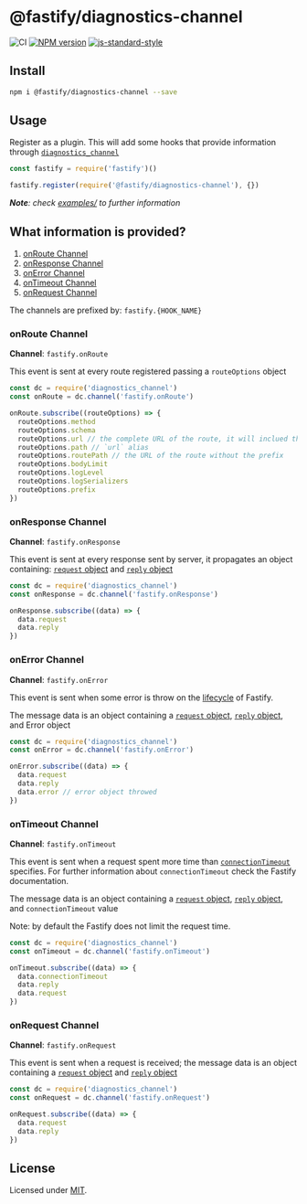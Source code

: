 # @fastify/diagnostics-channel

![CI](https://github.com/fastify/fastify-diagnostics-channel/workflows/CI/badge.svg)
[![NPM version](https://img.shields.io/npm/v/@fastify/diagnostics-channel.svg?style=flat)](https://www.npmjs.com/package/@fastify/diagnostics-channel)
[![js-standard-style](https://img.shields.io/badge/code%20style-standard-brightgreen.svg?style=flat)](https://standardjs.com/)

## Install
```sh
npm i @fastify/diagnostics-channel --save
```

## Usage

Register as a plugin. This will add some hooks that provide information through [`diagnostics_channel`](https://nodejs.org/api/diagnostics_channel.html)

```js
const fastify = require('fastify')()

fastify.register(require('@fastify/diagnostics-channel'), {})
```

_**Note**: check [examples/](./examples/index.js) to further information_

## What information is provided?

1. [onRoute Channel](#onroute-channel)
2. [onResponse Channel](#onresponse-channel)
3. [onError Channel](#onerror-channel)
4. [onTimeout Channel](#ontimeout-channel)
4. [onRequest Channel](#onrequest-channel)

The channels are prefixed by: `fastify.{HOOK_NAME}`

### onRoute Channel

**Channel**: `fastify.onRoute`

This event is sent at every route registered passing a `routeOptions` object

```js
const dc = require('diagnostics_channel')
const onRoute = dc.channel('fastify.onRoute')

onRoute.subscribe((routeOptions) => {
  routeOptions.method
  routeOptions.schema
  routeOptions.url // the complete URL of the route, it will inclued the prefix if any
  routeOptions.path // `url` alias
  routeOptions.routePath // the URL of the route without the prefix
  routeOptions.bodyLimit
  routeOptions.logLevel
  routeOptions.logSerializers
  routeOptions.prefix
})
```

### onResponse Channel

**Channel**: `fastify.onResponse`

This event is sent at every response sent by server, it propagates an object containing: [`request` object](https://github.com/fastify/fastify/blob/master/docs/Request.md) and [`reply` object](https://github.com/fastify/fastify/blob/master/docs/Reply.md)

```js
const dc = require('diagnostics_channel')
const onResponse = dc.channel('fastify.onResponse')

onResponse.subscribe((data) => {
  data.request
  data.reply
})
```

### onError Channel

**Channel**: `fastify.onError`

This event is sent when some error is throw on the [lifecycle](https://www.fastify.io/docs/latest/Lifecycle/) of Fastify.

The message data is an object containing a [`request` object](https://github.com/fastify/fastify/blob/master/docs/Request.md), [`reply` object](https://github.com/fastify/fastify/blob/master/docs/Reply.md), and Error object

```js
const dc = require('diagnostics_channel')
const onError = dc.channel('fastify.onError')

onError.subscribe((data) => {
  data.request
  data.reply
  data.error // error object throwed
})
```

### onTimeout Channel

**Channel**: `fastify.onTimeout`

This event is sent when a request spent more time than [`connectionTimeout`](https://www.fastify.io/docs/latest/Server/#connectiontimeout) specifies. For further information about `connectionTimeout` check the Fastify documentation.

The message data is an object containing a [`request` object](https://github.com/fastify/fastify/blob/master/docs/Request.md), [`reply` object](https://github.com/fastify/fastify/blob/master/docs/Reply.md), and `connectionTimeout` value

Note: by default the Fastify does not limit the request time.

```js
const dc = require('diagnostics_channel')
const onTimeout = dc.channel('fastify.onTimeout')

onTimeout.subscribe((data) => {
  data.connectionTimeout
  data.reply
  data.request
})
```

### onRequest Channel

**Channel**: `fastify.onRequest`

This event is sent when a request is received; the message data is an object containing a [`request` object](https://github.com/fastify/fastify/blob/master/docs/Request.md) and [`reply` object](https://github.com/fastify/fastify/blob/master/docs/Reply.md)

```js
const dc = require('diagnostics_channel')
const onRequest = dc.channel('fastify.onRequest')

onRequest.subscribe((data) => {
  data.request
  data.reply
})
```

## License

Licensed under [MIT](./LICENSE).
